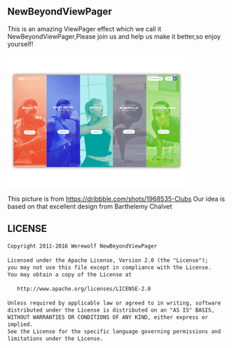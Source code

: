 ## NewBeyondViewPager
This is an amazing ViewPager effect which we call it NewBeyondViewPager,Please join us and help us make it better,so enjoy yourself!

![demo](./art/clubs.gif)

This picture is from https://dribbble.com/shots/1968535-Clubs
Our idea is based on that excellent design from Barthelemy Chalvet

## LICENSE
	Copyright 2011-2016 Werewolf NewBeyondViewPager
	
	Licensed under the Apache License, Version 2.0 (the "License");
	you may not use this file except in compliance with the License.
	You may obtain a copy of the License at
	
	   http://www.apache.org/licenses/LICENSE-2.0
	
	Unless required by applicable law or agreed to in writing, software
	distributed under the License is distributed on an "AS IS" BASIS,
	WITHOUT WARRANTIES OR CONDITIONS OF ANY KIND, either express or implied.
	See the License for the specific language governing permissions and
	limitations under the License.
